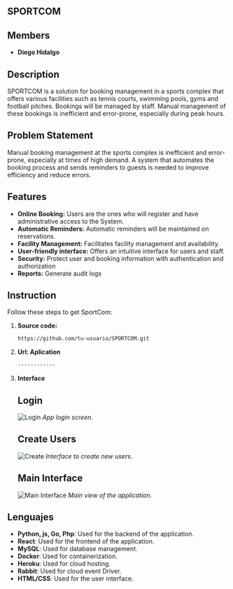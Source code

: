 ## SPORTCOM

## Members
- **Diego Hidalgo**

## Description
SPORTCOM is a solution for booking management in a sports complex that offers various facilities such as tennis courts, swimming pools, gyms and football pitches. Bookings will be managed by staff. Manual management of these bookings is inefficient and error-prone, especially during peak hours.

## Problem Statement
Manual booking management at the sports complex is inefficient and error-prone, especially at times of high demand. A system that automates the booking process and sends reminders to guests is needed to improve efficiency and reduce errors.

## Features
- **Online Booking:** Users are the ones who will register and have administrative access to the System.
- **Automatic Reminders:** Automatic reminders will be maintained on reservations.
- **Facility Management:** Facilitates facility management and availability.
- **User-friendly interface:** Offers an intuitive interface for users and staff.
- **Security:** Protect user and booking information with authentication and authorization
- **Reports:** Generate audit logs


## Instruction

Follow these steps to get SportCom:

1. **Source code:**
   ```bash
   https://github.com/tu-usuario/SPORTCOM.git

2. **Url: Aplication**
   ```bash
   ------------

3. **Interface**
   ## Login

   ![Login](images/Login.png)
   _App login screen._

   ## Create Users

   ![Create](images/Register.png)
   _Interface to create new users._

   ## Main Interface

   ![Main Interface](images/Main-Interface.png)
   _Main view of the application._
   
## Lenguajes
- **Python, js, Go, Php**: Used for the backend of the application.
- **React**: Used for the frontend of the application.
- **MySQL**: Used for database management.
- **Docker**: Used for containerization.
- **Heroku**: Used for cloud hosting.
- **Rabbit**: Used for cloud event Driver.
- **HTML/CSS**: Used for the user interface.
